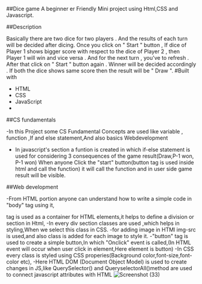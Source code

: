 ##Dice game
A beginner er Friendly Mini project using Html,CSS and Javascript.

 ##Description
 
 Basically there are two dice for two players . And the results of each turn will be decided after dicing. Once you click on " Start " button , If dice of Player 1 shows bigger score with respect to the dice of Player 2 , then Player 1 will win and vice versa . And for the next turn , you've to refresh . After that click on " Start " button again . Winner will be decided accordingly . If both the dice shows same score then the result will be " Draw ".
 #Built with
 
 - HTML
 - CSS
 - JavaScript
 - 
  ##CS fundamentals
 
 -In this Project some CS Fundamental Concepts are used like variable , function ,If and else statement,And also basics Webdevelopment
- In javascript's section a funtion is created in which  if-else statement is used for considering 3 consequences of the game result(Draw,P-1 won, P-1 won)
 When anyone Click the "start" button(button tag is used inside html and call the function) it will call the function and in user side game result will be visible.
 
 ##Web development
 
 -From HTML portion anyone can understand how to write a simple code in "body" tag using it, <div> tag is used as a container for HTML elements,it helps to define a division or section in Html,
 -In every div section classes are used ,which helps in styling,When we select this class in CSS.
 -for adding image in HTMl img-src is used,and also class is added for each image to style it.
 -"button" tag is used to create a simple button,In which "Onclick" event is called,(In HTML event will occur when user click in element,Here element is button)
 -In CSS every class is styled using CSS properies(Background color,font-size,font-color etc),
 -Here HTML DOM (Document Object Model) is used to create changes in JS,like QuerySelector() and QueryselectorAll()method are used to connect javascript attributes with HTML
 ![Screenshot (33)](https://user-images.githubusercontent.com/100128956/196253108-2c757369-5e2c-4ef0-b589-1df4452de47e.png)

 
 
 
 
 



